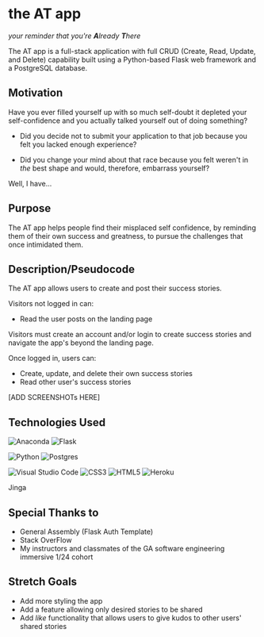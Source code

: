 # the AT app

*your reminder that you're **A**lready **T**here*

The AT app is a full-stack application with full CRUD (Create, Read, Update, and Delete) capability built using a Python-based Flask web framework and a PostgreSQL database.

## Motivation
Have you ever filled yourself up with so much self-doubt it depleted your self-confidence and you actually talked yourself out of doing something?

+ Did you decide not to submit your application to that job because you felt you lacked enough experience?

+ Did you change your mind about that race because you felt weren't in *the* best shape and would, therefore, embarrass yourself?

Well, I have...

## Purpose
The AT app helps people find their misplaced self confidence, by reminding them of their own success and greatness, to pursue the challenges that once intimidated them.

## Description/Pseudocode
The AT app allows users to create and post their success stories. 

Visitors not logged in can:
+ Read the user posts on the landing page

Visitors must create an account and/or login to create success stories and navigate the app's beyond the landing page.

Once logged in, users can:

+ Create, update, and delete their own success stories
+ Read other user's success stories

[ADD SCREENSHOTs HERE]

## Technologies Used
![Anaconda](https://img.shields.io/badge/Anaconda-%2344A833.svg?style=for-the-badge&logo=anaconda&logoColor=white)
![Flask](https://img.shields.io/badge/flask-%23000.svg?style=for-the-badge&logo=flask&logoColor=white)

![Python](https://img.shields.io/badge/python-3670A0?style=for-the-badge&logo=python&logoColor=ffdd54)
![Postgres](https://img.shields.io/badge/postgres-%23316192.svg?style=for-the-badge&logo=postgresql&logoColor=white)

![Visual Studio Code](https://img.shields.io/badge/Visual%20Studio%20Code-0078d7.svg?style=for-the-badge&logo=visual-studio-code&logoColor=white)
![CSS3](https://img.shields.io/badge/css3-%231572B6.svg?style=for-the-badge&logo=css3&logoColor=white)
![HTML5](https://img.shields.io/badge/html5-%23E34F26.svg?style=for-the-badge&logo=html5&logoColor=white)
![Heroku](https://img.shields.io/badge/heroku-%23430098.svg?style=for-the-badge&logo=heroku&logoColor=white)

Jinga

## Special Thanks to
+ General Assembly (Flask Auth Template)
+ Stack OverFlow
+ My instructors and classmates of the GA software engineering immersive 1/24 cohort

## Stretch Goals
+ Add more styling the app
+ Add a feature allowing only desired stories to be shared
+ Add *like* functionality that allows users to give kudos to other users' shared stories 






